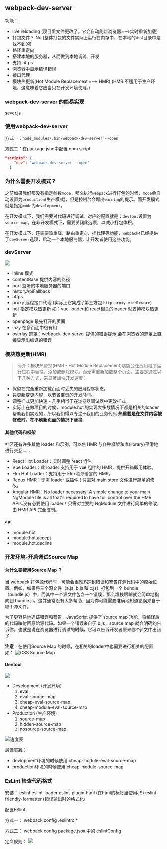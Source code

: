 ## webpack-dev-server
功能：
- live reloading (项目里文件更改了，它会自动刷新浏览器===>实时重新加载)
- 打包文件？ No (整体打包的文件实际上运行在内存中，在本地的dist目录中是找不到的)
- 路径重定向
- 搭建本地的服务器，从而做到本地调试、开发
- 支持 https
- 浏览器中显示编译错误
- 接口代理
- 模块热更新(Hot Module Replacement ===> HMR) (HMR 不适用于生产环境，这意味着它应当只在开发环境使用。)

### webpack-dev-server 的简易实现 
sever.js 

### 使用webpack-dev-server
方式一：`node_modules/.bin/webpack-dev-server --open`

方式二：在package.json中配置 npm script 
```json
"scripts": {
    "dev": "webpack-dev-server --open"
  }

```

### 为什么需要开发模式？

之前如果我们都没有指定参数`mode`。那么执行`webpack`进行打包的时候，`mode`会自动设置为`production`(生产模式)，但是控制台会爆出`warning`的提示。而开发模式就是指定`mode`为`development`。

在开发模式下，我们需要对代码进行调试。对应的配置就是：`devtool`设置为`source-map`。在非开发模式下，需要关闭此选项，以减小打包体积。

在开发模式下，还需要热重载、路由重定向、挂代理等功能，`webpack4`已经提供了`devServer`选项，启动一个本地服务器，让开发者使用这些功能。

### devServer
![](https://upload-images.jianshu.io/upload_images/9249356-63e36f9982c09be9.png?imageMogr2/auto-orient/strip%7CimageView2/2/w/1240)
- inline  模式 
- contentBase 提供内容的路径
- port 监听的本地服务器的端口
- historyApiFallback 
- https  
- proxy 远程接口代理 (实际上它集成了第三方包 `http-proxy-middleware`)
- hot   指定模块热更新 如：vue-loader 和 react相关的loader 就支持模块热更新
- openpage 最先打开的页面
- lazy  在多页面中很有用
- overlay   遮罩：webpack-dev-server 提供的错误提示,会在浏览器的遮罩上直接显示出编译的错误



### 模块热更新(HMR)
>简介：模块热替换(HMR - Hot Module Replacement)功能会在应用程序运行过程中替换、添加或删除模块，而无需重新加载整个页面。主要是通过以下几种方式，来显著加快开发速度：
- 保留在完全重新加载页面时丢失的应用程序状态。
- 只更新变更内容，以节省宝贵的开发时间。
- 调整样式更加快速 - 几乎相当于在浏览器调试器中更改样式。
- 实际上在做项目的时候，module.hot 的实现大多数情况下都是相关的loader帮助我们实现的，所以我们得以专注于我们的业务代码
**热重载是在文件内容被修改时，在不刷新页面的情况下替换**

#### 其他代码和框架 
社区还有许多其他 loader 和示例，可以使 HMR 与各种框架和库(library)平滑地进行交互……

- React Hot Loader：实时调整 react 组件。
- Vue Loader：此 loader 支持用于 vue 组件的 HMR，提供开箱即用体验。
- Elm Hot Loader：支持用于 Elm 程序语言的 HMR。
- Redux HMR：无需 loader 或插件！只需对 main store 文件进行简单的修改。
- Angular HMR：No loader necessary! A simple change to your main NgModule file is all that's required to have full control over the HMR APIs.没有必要使用 loader！只需对主要的 NgModule 文件进行简单的修改，由 HMR API 完全控制。

#### api
- module.hot
- module.hot.accept
- module.hot.decline

### 开发环境-开启调试Source Map

#### 为什么要使用Source Map ？

当 webpack 打包源代码时，可能会很难追踪到错误和警告在源代码中的原始位置。例如，如果将三个源文件（a.js, b.js 和 c.js）打包到一个 bundle（bundle.js）中，而其中一个源文件包含一个错误，那么堆栈跟踪就会简单地指向到 bundle.js。这并通常没有太多帮助，因为你可能需要准确地知道错误来自于哪个源文件。

为了更容易地追踪错误和警告，JavaScript 提供了 source map 功能，将编译后的代码映射回原始源代码。如果一个错误来自于 b.js，source map 就会明确的告诉你。也就是说在浏览器进行调试的时候，它可以告诉开发者原来哪个js文件出错了

**注意**：在使用Source Map 的时候，在相关的loader中也需要进行相关的配置
如：
![CSS Source Map](https://upload-images.jianshu.io/upload_images/9249356-207e72db64b2e1b0.png?imageMogr2/auto-orient/strip%7CimageView2/2/w/1240)


#### Devtool
![](https://upload-images.jianshu.io/upload_images/9249356-f89f3d13a9c918ff.png?imageMogr2/auto-orient/strip%7CimageView2/2/w/1240)

- Development (开发环境)
    1. eval
    2. eval-source-map
    3. cheap-eval-source-map
    4. cheap-module-eval-source-map
- Production (生产环境)
    1. source-map
    2. hidden-source-map
    3. nosource-source-map

![速度表](https://upload-images.jianshu.io/upload_images/9249356-97963e3e5a089eb6.png?imageMogr2/auto-orient/strip%7CimageView2/2/w/1240)

最佳实践：
- devlopment环境的时候使用 cheap-module-eval-source-map
- production环境的时候使用 cheap-module-source-map

### EsLint 检查代码格式

安装：
eslint 
eslint-loader
eslint-plugin-html (在html的标签里使用JS)
eslint-friendly-formatter (错误输出时的格式化)

配置ESlint

方式一：
webpack config 
.eslintrc.*

方式二：
webpack config 
package.json 中的 eslintConfig

定义规则：
![](https://upload-images.jianshu.io/upload_images/9249356-92ce389e6e5671ad.png?imageMogr2/auto-orient/strip%7CimageView2/2/w/1240)
